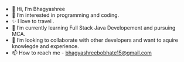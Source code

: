- 👋 Hi, I’m Bhagyashree
- 👀 I’m interested in programming and coding.
- ✨ I love to travel .
- 🌱 I’m currently learning Full Stack Java Developement and pursuing MCA.
- 💞️ I’m looking to collaborate with other developers and want to aquire knowlegde and experience.
- 📫 How to reach me - bhagyashreebobhate15@gmail.com 

<!---
Bhagyashree1504/Bhagyashree1504 is a ✨ special ✨ repository because its `README.md` (this file) appears on your GitHub profile.
You can click the Preview link to take a look at your changes.
--->
